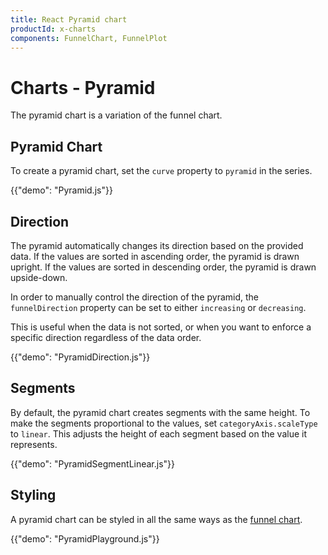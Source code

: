 ```yaml
---
title: React Pyramid chart
productId: x-charts
components: FunnelChart, FunnelPlot
---
```


# Charts - Pyramid [<span class="plan-pro"></span>](/x/introduction/licensing/#pro-plan 'Pro plan')

<p class="description">The pyramid chart is a variation of the funnel chart.</p>

## Pyramid Chart

To create a pyramid chart, set the `curve` property to `pyramid` in the series.

{{"demo": "Pyramid.js"}}

## Direction

The pyramid automatically changes its direction based on the provided data. If the values are sorted in ascending order, the pyramid is drawn upright.
If the values are sorted in descending order, the pyramid is drawn upside-down.

In order to manually control the direction of the pyramid, the `funnelDirection` property can be set to either `increasing` or `decreasing`.

This is useful when the data is not sorted, or when you want to enforce a specific direction regardless of the data order.

{{"demo": "PyramidDirection.js"}}

## Segments

By default, the pyramid chart creates segments with the same height. To make the segments proportional to the values, set `categoryAxis.scaleType` to `linear`.
This adjusts the height of each segment based on the value it represents.

{{"demo": "PyramidSegmentLinear.js"}}

## Styling

A pyramid chart can be styled in all the same ways as the [funnel chart](/x/react-charts/funnel/#styling).

{{"demo": "PyramidPlayground.js"}}
